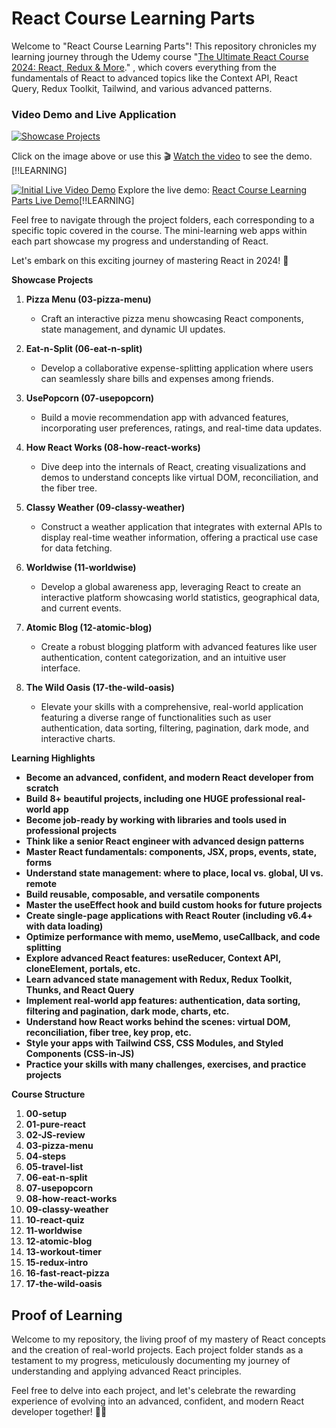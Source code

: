 # React Course Learning Parts

Welcome to "React Course Learning Parts"! This repository chronicles my learning journey through the Udemy course "[The Ultimate React Course 2024: React, Redux & More](https://www.udemy.com/course/the-ultimate-react-course/)." , which covers everything from the fundamentals of React to advanced topics like the Context API, React Query, Redux Toolkit, Tailwind, and various advanced patterns.

### Video Demo and Live Application

[![Showcase Projects](https://img.youtube.com/vi/4uHBzYra90g/maxresdefault.jpg)](https://www.youtube.com/watch?v=4uHBzYra90g)

Click on the image above or use this 🎬 [Watch the video](https://www.youtube.com/watch?v=4uHBzYra90g) to see the demo.[!!LEARNING]

[![Initial Live Video Demo](https://github.com/AnhtuanUit/React-Course-Learning-Parts/assets/13465843/366c9f58-7794-4d8f-af31-01355c82394d)](https://www.youtube.com/watch?v=NxnupCTNn9E)
Explore the live demo: [React Course Learning Parts Live Demo](https://react-course-learning-parts-tuando.netlify.app/)[!!LEARNING]

Feel free to navigate through the project folders, each corresponding to a specific topic covered in the course. The mini-learning web apps within each part showcase my progress and understanding of React.

Let's embark on this exciting journey of mastering React in 2024! 🚀

**Showcase Projects**

1. **Pizza Menu (03-pizza-menu)**

   - Craft an interactive pizza menu showcasing React components, state management, and dynamic UI updates.

2. **Eat-n-Split (06-eat-n-split)**

   - Develop a collaborative expense-splitting application where users can seamlessly share bills and expenses among friends.

3. **UsePopcorn (07-usepopcorn)**

   - Build a movie recommendation app with advanced features, incorporating user preferences, ratings, and real-time data updates.

4. **How React Works (08-how-react-works)**

   - Dive deep into the internals of React, creating visualizations and demos to understand concepts like virtual DOM, reconciliation, and the fiber tree.

5. **Classy Weather (09-classy-weather)**

   - Construct a weather application that integrates with external APIs to display real-time weather information, offering a practical use case for data fetching.

6. **Worldwise (11-worldwise)**

   - Develop a global awareness app, leveraging React to create an interactive platform showcasing world statistics, geographical data, and current events.

7. **Atomic Blog (12-atomic-blog)**

   - Create a robust blogging platform with advanced features like user authentication, content categorization, and an intuitive user interface.

8. **The Wild Oasis (17-the-wild-oasis)**
   - Elevate your skills with a comprehensive, real-world application featuring a diverse range of functionalities such as user authentication, data sorting, filtering, pagination, dark mode, and interactive charts.

**Learning Highlights**

- **Become an advanced, confident, and modern React developer from scratch**
- **Build 8+ beautiful projects, including one HUGE professional real-world app**
- **Become job-ready by working with libraries and tools used in professional projects**
- **Think like a senior React engineer with advanced design patterns**
- **Master React fundamentals: components, JSX, props, events, state, forms**
- **Understand state management: where to place, local vs. global, UI vs. remote**
- **Build reusable, composable, and versatile components**
- **Master the useEffect hook and build custom hooks for future projects**
- **Create single-page applications with React Router (including v6.4+ with data loading)**
- **Optimize performance with memo, useMemo, useCallback, and code splitting**
- **Explore advanced React features: useReducer, Context API, cloneElement, portals, etc.**
- **Learn advanced state management with Redux, Redux Toolkit, Thunks, and React Query**
- **Implement real-world app features: authentication, data sorting, filtering and pagination, dark mode, charts, etc.**
- **Understand how React works behind the scenes: virtual DOM, reconciliation, fiber tree, key prop, etc.**
- **Style your apps with Tailwind CSS, CSS Modules, and Styled Components (CSS-in-JS)**
- **Practice your skills with many challenges, exercises, and practice projects**

**Course Structure**

1. **00-setup**
2. **01-pure-react**
3. **02-JS-review**
4. **03-pizza-menu**
5. **04-steps**
6. **05-travel-list**
7. **06-eat-n-split**
8. **07-usepopcorn**
9. **08-how-react-works**
10. **09-classy-weather**
11. **10-react-quiz**
12. **11-worldwise**
13. **12-atomic-blog**
14. **13-workout-timer**
15. **15-redux-intro**
16. **16-fast-react-pizza**
17. **17-the-wild-oasis**

## Proof of Learning

Welcome to my repository, the living proof of my mastery of React concepts and the creation of real-world projects. Each project folder stands as a testament to my progress, meticulously documenting my journey of understanding and applying advanced React principles.

Feel free to delve into each project, and let's celebrate the rewarding experience of evolving into an advanced, confident, and modern React developer together! 🚀🌐
